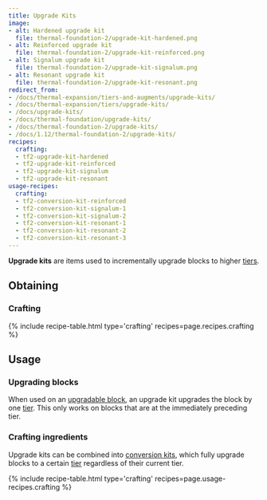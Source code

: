 ```yaml
---
title: Upgrade Kits
image:
- alt: Hardened upgrade kit
  file: thermal-foundation-2/upgrade-kit-hardened.png
- alt: Reinforced upgrade kit
  file: thermal-foundation-2/upgrade-kit-reinforced.png
- alt: Signalum upgrade kit
  file: thermal-foundation-2/upgrade-kit-signalum.png
- alt: Resonant upgrade kit
  file: thermal-foundation-2/upgrade-kit-resonant.png
redirect_from:
- /docs/thermal-expansion/tiers-and-augments/upgrade-kits/
- /docs/thermal-expansion/tiers/upgrade-kits/
- /docs/upgrade-kits/
- /docs/thermal-foundation/upgrade-kits/
- /docs/thermal-foundation-2/upgrade-kits/
- /docs/1.12/thermal-foundation-2/upgrade-kits/
recipes:
  crafting:
  - tf2-upgrade-kit-hardened
  - tf2-upgrade-kit-reinforced
  - tf2-upgrade-kit-signalum
  - tf2-upgrade-kit-resonant
usage-recipes:
  crafting:
  - tf2-conversion-kit-reinforced
  - tf2-conversion-kit-signalum-1
  - tf2-conversion-kit-signalum-2
  - tf2-conversion-kit-resonant-1
  - tf2-conversion-kit-resonant-2
  - tf2-conversion-kit-resonant-3
---
```


**Upgrade kits** are items used to incrementally upgrade blocks to higher
[tiers](/docs/1.12/thermal-foundation/tiers/).


Obtaining
---------

### Crafting
{% include recipe-table.html type='crafting' recipes=page.recipes.crafting %}


Usage
-----

### Upgrading blocks
When used on an [upgradable block](/docs/1.12/thermal-foundation/tiers/#upgrading), an upgrade kit
upgrades the block by one [tier](/docs/1.12/thermal-foundation/tiers/). This only works on blocks that
are at the immediately preceding tier.

### Crafting ingredients
Upgrade kits can be combined into [conversion kits](/docs/1.12/thermal-foundation/conversion-kits/),
which fully upgrade blocks to a certain [tier](/docs/1.12/thermal-foundation/tiers/) regardless of their
current tier.

{% include recipe-table.html type='crafting' recipes=page.usage-recipes.crafting %}
